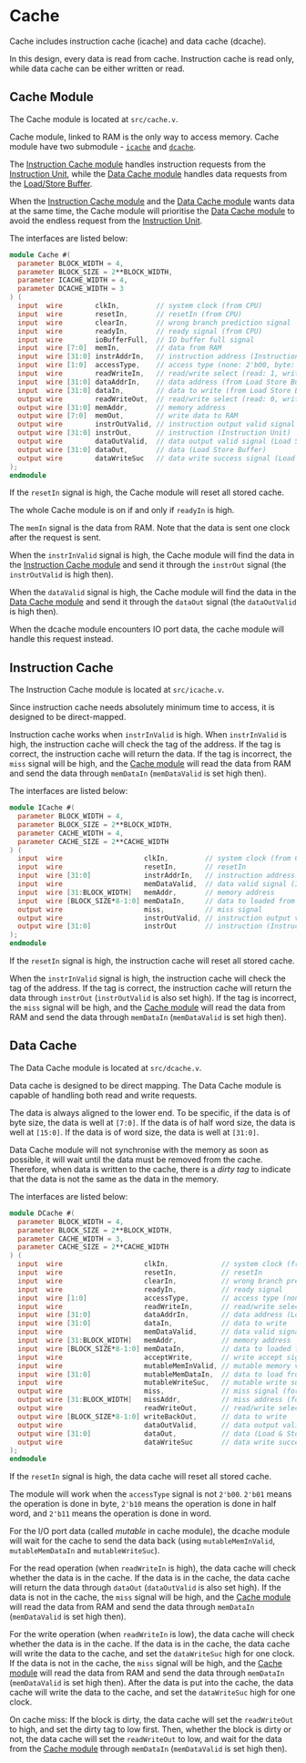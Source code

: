 # Cache

Cache includes instruction cache (icache) and data cache (dcache).

In this design, every data is read from cache. Instruction cache is read
only, while data cache can be either written or read.

## Cache Module

The Cache module is located at `src/cache.v`.

Cache module, linked to RAM is the only way to access memory. Cache module
have two submodule - [`icache`](#instruction-cache) and
[`dcache`](#data-cache).

The [Instruction Cache module](#instruction-cache) handles instruction
requests from the [Instruction Unit](instruction_unit.md), while the
[Data Cache module](#data-cache) handles data requests from the
[Load/Store Buffer](load_store_buffer.md).

When the [Instruction Cache module](#instruction-cache) and the
[Data Cache module](#data-cache) wants data at the same time, the Cache
module will prioritise the [Data Cache module](#data-cache) to avoid the
endless request from the [Instruction Unit](instruction_unit.md).

The interfaces are listed below:
```verilog
module Cache #(
  parameter BLOCK_WIDTH = 4,
  parameter BLOCK_SIZE = 2**BLOCK_WIDTH,
  parameter ICACHE_WIDTH = 4,
  parameter DCACHE_WIDTH = 3
) (
  input  wire        clkIn,         // system clock (from CPU)
  input  wire        resetIn,       // resetIn (from CPU)
  input  wire        clearIn,       // wrong branch prediction signal
  input  wire        readyIn,       // ready signal (from CPU)
  input  wire        ioBufferFull,  // IO buffer full signal
  input  wire [7:0]  memIn,         // data from RAM
  input  wire [31:0] instrAddrIn,   // instruction address (Instruction Unit)
  input  wire [1:0]  accessType,    // access type (none: 2'b00, byte: 2'b01, half word: 2'b10, word: 2'b11)
  input  wire        readWriteIn,   // read/write select (read: 1, write: 0)
  input  wire [31:0] dataAddrIn,    // data address (from Load Store Buffer)
  input  wire [31:0] dataIn,        // data to write (from Load Store Buffer)
  output wire        readWriteOut,  // read/write select (read: 0, write: 1)
  output wire [31:0] memAddr,       // memory address
  output wire [7:0]  memOut,        // write data to RAM
  output wire        instrOutValid, // instruction output valid signal (Instruction Unit)
  output wire [31:0] instrOut,      // instruction (Instruction Unit)
  output wire        dataOutValid,  // data output valid signal (Load Store Buffer)
  output wire [31:0] dataOut,       // data (Load Store Buffer)
  output wire        dataWriteSuc   // data write success signal (Load Store Buffer)
);
endmodule
```

If the `resetIn` signal is high, the Cache module will reset all stored cache.

The whole Cache module is on if and only if `readyIn` is high.

The `memIn` signal is the data from RAM. Note that the data is sent one clock
after the request is sent.

When the `instrInValid` signal is high, the Cache module will find the data in
the [Instruction Cache module](#instruction-cache) and send it through the
`instrOut` signal (the `instrOutValid` is high then).

When the `dataValid` signal is high, the Cache module will find the data in
the [Data Cache module](#data-cache) and send it through the `dataOut` signal
(the `dataOutValid` is high then).

When the dcache module encounters IO port data, the cache module will handle
this request instead.

## Instruction Cache

The Instruction Cache module is located at `src/icache.v`.

Since instruction cache needs absolutely minimum time to access, it is
designed to be direct-mapped.

Instruction cache works when `instrInValid` is high. When `instrInValid`
is high, the instruction cache will check the tag of the address. If the
tag is correct, the instruction cache will return the data. If the tag is
incorrect, the `miss` signal will be high, and the
[Cache module](#cache-module) will read the data from RAM and send the data
through `memDataIn` (`memDataValid` is set high then).

The interfaces are listed below:
```verilog
module ICache #(
  parameter BLOCK_WIDTH = 4,
  parameter BLOCK_SIZE = 2**BLOCK_WIDTH,
  parameter CACHE_WIDTH = 4,
  parameter CACHE_SIZE = 2**CACHE_WIDTH
) (
  input  wire                    clkIn,         // system clock (from CPU)
  input  wire                    resetIn,       // resetIn
  input  wire [31:0]             instrAddrIn,   // instruction address (Instruction Unit)
  input  wire                    memDataValid,  // data valid signal (Instruction Unit)
  input  wire [31:BLOCK_WIDTH]   memAddr,       // memory address
  input  wire [BLOCK_SIZE*8-1:0] memDataIn,     // data to loaded from RAM
  output wire                    miss,          // miss signal
  output wire                    instrOutValid, // instruction output valid signal (Instruction Unit)
  output wire [31:0]             instrOut       // instruction (Instruction Unit)
);
endmodule
```

If the `resetIn` signal is high, the instruction cache will reset all stored
cache.

When the `instrInValid` signal is high, the instruction cache will check the
tag of the address. If the tag is correct, the instruction cache will return
the data through `instrOut` (`instrOutValid` is also set high). If the tag is
incorrect, the `miss` signal will be high, and the
[Cache module](#cache-module) will read the data from RAM and send the data
through `memDataIn` (`memDataValid` is set high then).

## Data Cache

The Data Cache module is located at `src/dcache.v`.

Data cache is designed to be direct mapping. The Data Cache module is capable
of handling both read and write requests.

The data is always aligned to the lower end. To be specific, if the data is
of byte size, the data is well at `[7:0]`. If the data is of half word size,
the data is well at `[15:0]`. If the data is of word size, the data is well
at `[31:0]`.

Data Cache module will not synchronise with the memory as soon as possible,
it will wait until the data must be removed from the cache. Therefore, when
data is written to the cache, there is a *dirty tag* to indicate that the
data is not the same as the data in the memory.

The interfaces are listed below:
```verilog
module DCache #(
  parameter BLOCK_WIDTH = 4,
  parameter BLOCK_SIZE = 2**BLOCK_WIDTH,
  parameter CACHE_WIDTH = 3,
  parameter CACHE_SIZE = 2**CACHE_WIDTH
) (
  input  wire                    clkIn,             // system clock (from CPU)
  input  wire                    resetIn,           // resetIn
  input  wire                    clearIn,           // wrong branch prediction signal
  input  wire                    readyIn,           // ready signal
  input  wire [1:0]              accessType,        // access type (none: 2'b00, byte: 2'b01, half word: 2'b10, word: 2'b11)
  input  wire                    readWriteIn,       // read/write select (read: 1, write: 0)
  input  wire [31:0]             dataAddrIn,        // data address (Load & Store Buffer)
  input  wire [31:0]             dataIn,            // data to write
  input  wire                    memDataValid,      // data valid signal
  input  wire [31:BLOCK_WIDTH]   memAddr,           // memory address
  input  wire [BLOCK_SIZE*8-1:0] memDataIn,         // data to loaded from RAM
  input  wire                    acceptWrite,       // write accept signal (Cache)
  input  wire                    mutableMemInValid, // mutable memory valid signal
  input  wire [31:0]             mutableMemDataIn,  // data to load from IO
  input  wire                    mutableWriteSuc,   // mutable write success signal
  output wire                    miss,              // miss signal (for input and output)
  output wire [31:BLOCK_WIDTH]   missAddr,          // miss address (for input and output)
  output wire                    readWriteOut,      // read/write select for mem (read: 1, write: 0)
  output wire [BLOCK_SIZE*8-1:0] writeBackOut,      // data to write
  output wire                    dataOutValid,      // data output valid signal (Load & Store Buffer)
  output wire [31:0]             dataOut,           // data (Load & Store Buffer)
  output wire                    dataWriteSuc       // data write success signal (Load Store Buffer)
);
endmodule
```

If the `resetIn` signal is high, the data cache will reset all stored cache.

The module will work when the `accessType` signal is not `2'b00`. `2'b01` means
the operation is done in byte, `2'b10` means the operation is done in half word,
and `2'b11` means the operation is done in word.

For the I/O port data (called *mutable* in cache module), the dcache module
will wait for the cache to send the data back (using `mutableMemInValid`,
`mutableMemDataIn` and `mutableWriteSuc`).

For the read operation (when `readWriteIn` is high), the data cache will check
whether the data is in the cache. If the data is in the cache, the data cache
will return the data through `dataOut` (`dataOutValid` is also set high). If
the data is not in the cache, the `miss` signal will be high, and the
[Cache module](#cache-module) will read the data from RAM and send the data
through `memDataIn` (`memDataValid` is set high then).

For the write operation (when `readWriteIn` is low), the data cache will check
whether the data is in the cache. If the data is in the cache, the data cache
will write the data to the cache, and set the `dataWriteSuc` high for one clock.
If the data is not in the cache, the `miss` signal will be high, and the
[Cache module](#cache-module) will read the data from RAM and send the data
through `memDataIn` (`memDataValid` is set high then). After the data is put
into the cache, the data cache will write the data to the cache, and set the
`dataWriteSuc` high for one clock.

On cache miss: If the block is dirty, the data cache will set the
`readWriteOut` to high, and set the dirty tag to low first. Then, whether
the block is dirty or not, the data cache will set the `readWriteOut` to low,
and wait for the data from the [Cache module](#cache-module) through
`memDataIn` (`memDataValid` is set high then).

